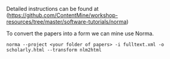 Detailed instructions can be found at (https://github.com/ContentMine/workshop-resources/tree/master/software-tutorials/norma)

To convert the papers into a form we can mine use Norma.

```norma --project <your folder of papers> -i fulltext.xml -o scholarly.html --transform nlm2html```